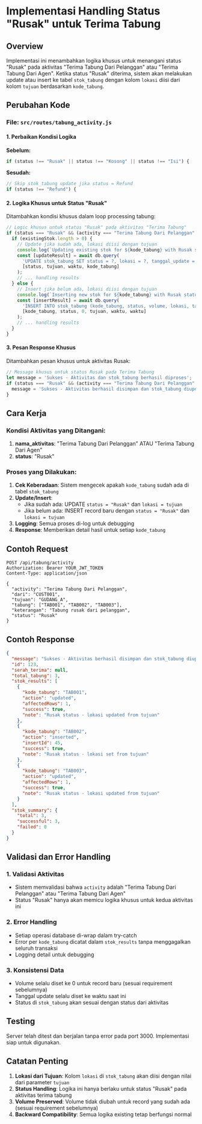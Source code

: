# Implementasi Handling Status "Rusak" untuk Terima Tabung

## Overview
Implementasi ini menambahkan logika khusus untuk menangani status "Rusak" pada aktivitas "Terima Tabung Dari Pelanggan" atau "Terima Tabung Dari Agen". Ketika status "Rusak" diterima, sistem akan melakukan update atau insert ke tabel `stok_tabung` dengan kolom `lokasi` diisi dari kolom `tujuan` berdasarkan `kode_tabung`.

## Perubahan Kode

### File: `src/routes/tabung_activity.js`

#### 1. Perbaikan Kondisi Logika
**Sebelum:**
```javascript
if (status !== "Rusak" || status !== "Kosong" || status !== "Isi") {
```

**Sesudah:**
```javascript
// Skip stok_tabung update jika status = Refund
if (status !== "Refund") {
```

#### 2. Logika Khusus untuk Status "Rusak"
Ditambahkan kondisi khusus dalam loop processing tabung:

```javascript
// Logic khusus untuk status "Rusak" pada aktivitas "Terima Tabung"
if (status === "Rusak" && (activity === "Terima Tabung Dari Pelanggan" || activity === "Terima Tabung Dari Agen")) {
  if (existingStok.length > 0) {
    // Update jika sudah ada, lokasi diisi dengan tujuan
    console.log(`Updating existing stok for ${kode_tabung} with Rusak status - lokasi from tujuan`);
    const [updateResult] = await db.query(
      'UPDATE stok_tabung SET status = ?, lokasi = ?, tanggal_update = ? WHERE kode_tabung = ?', 
      [status, tujuan, waktu, kode_tabung]
    );
    // ... handling results
  } else {
    // Insert jika belum ada, lokasi diisi dengan tujuan
    console.log(`Inserting new stok for ${kode_tabung} with Rusak status - lokasi from tujuan`);
    const [insertResult] = await db.query(
      'INSERT INTO stok_tabung (kode_tabung, status, volume, lokasi, tanggal_update, created_at) VALUES (?, ?, ?, ?, ?, ?)',
      [kode_tabung, status, 0, tujuan, waktu, waktu]
    );
    // ... handling results
  }
}
```

#### 3. Pesan Response Khusus
Ditambahkan pesan khusus untuk aktivitas Rusak:

```javascript
// Message khusus untuk status Rusak pada Terima Tabung
let message = 'Sukses - Aktivitas dan stok_tabung berhasil diproses';
if (status === "Rusak" && (activity === "Terima Tabung Dari Pelanggan" || activity === "Terima Tabung Dari Agen")) {
  message = 'Sukses - Aktivitas berhasil disimpan dan stok_tabung diupdate dengan status Rusak (lokasi dari tujuan)';
}
```

## Cara Kerja

### Kondisi Aktivitas yang Ditangani:
1. **nama_aktivitas**: "Terima Tabung Dari Pelanggan" ATAU "Terima Tabung Dari Agen"
2. **status**: "Rusak"

### Proses yang Dilakukan:
1. **Cek Keberadaan**: Sistem mengecek apakah `kode_tabung` sudah ada di tabel `stok_tabung`
2. **Update/Insert**: 
   - Jika sudah ada: UPDATE `status = "Rusak"` dan `lokasi = tujuan`
   - Jika belum ada: INSERT record baru dengan `status = "Rusak"` dan `lokasi = tujuan`
3. **Logging**: Semua proses di-log untuk debugging
4. **Response**: Memberikan detail hasil untuk setiap `kode_tabung`

## Contoh Request

```http
POST /api/tabung/activity
Authorization: Bearer YOUR_JWT_TOKEN
Content-Type: application/json

{
  "activity": "Terima Tabung Dari Pelanggan",
  "dari": "CUST001",
  "tujuan": "GUDANG_A",
  "tabung": ["TAB001", "TAB002", "TAB003"],
  "keterangan": "Tabung rusak dari pelanggan",
  "status": "Rusak"
}
```

## Contoh Response

```json
{
  "message": "Sukses - Aktivitas berhasil disimpan dan stok_tabung diupdate dengan status Rusak (lokasi dari tujuan)",
  "id": 123,
  "serah_terima": null,
  "total_tabung": 3,
  "stok_results": [
    {
      "kode_tabung": "TAB001",
      "action": "updated",
      "affectedRows": 1,
      "success": true,
      "note": "Rusak status - lokasi updated from tujuan"
    },
    {
      "kode_tabung": "TAB002",
      "action": "inserted",
      "insertId": 45,
      "success": true,
      "note": "Rusak status - lokasi set from tujuan"
    },
    {
      "kode_tabung": "TAB003",
      "action": "updated",
      "affectedRows": 1,
      "success": true,
      "note": "Rusak status - lokasi updated from tujuan"
    }
  ],
  "stok_summary": {
    "total": 3,
    "successful": 3,
    "failed": 0
  }
}
```

## Validasi dan Error Handling

### 1. Validasi Aktivitas
- Sistem memvalidasi bahwa `activity` adalah "Terima Tabung Dari Pelanggan" atau "Terima Tabung Dari Agen"
- Status "Rusak" hanya akan memicu logika khusus untuk kedua aktivitas ini

### 2. Error Handling
- Setiap operasi database di-wrap dalam try-catch
- Error per `kode_tabung` dicatat dalam `stok_results` tanpa menggagalkan seluruh transaksi
- Logging detail untuk debugging

### 3. Konsistensi Data
- Volume selalu diset ke 0 untuk record baru (sesuai requirement sebelumnya)
- Tanggal update selalu diset ke waktu saat ini
- Status di `stok_tabung` akan sesuai dengan status dari aktivitas

## Testing

Server telah ditest dan berjalan tanpa error pada port 3000. Implementasi siap untuk digunakan.

## Catatan Penting

1. **Lokasi dari Tujuan**: Kolom `lokasi` di `stok_tabung` akan diisi dengan nilai dari parameter `tujuan`
2. **Status Handling**: Logika ini hanya berlaku untuk status "Rusak" pada aktivitas terima tabung
3. **Volume Preserved**: Volume tidak diubah untuk record yang sudah ada (sesuai requirement sebelumnya)
4. **Backward Compatibility**: Semua logika existing tetap berfungsi normal